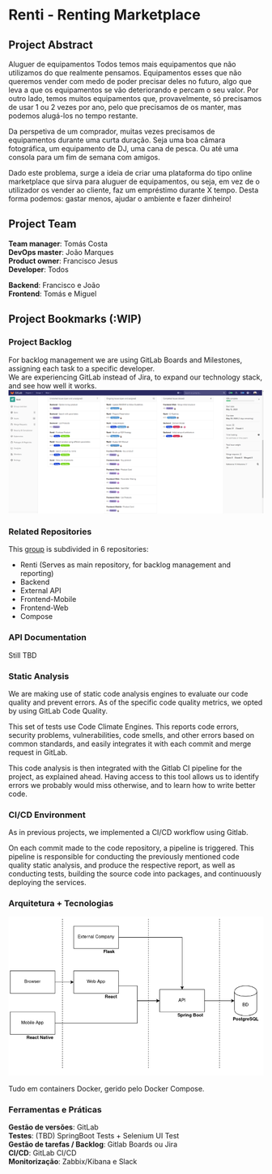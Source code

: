 # Renti - Renting Marketplace

## Project Abstract

Aluguer de equipamentos
Todos temos mais equipamentos que não utilizamos do que realmente pensamos. Equipamentos esses que não queremos vender com medo de poder precisar deles no futuro, algo que leva a que os equipamentos se vão deteriorando e percam o seu valor. Por outro lado, temos muitos equipamentos que, provavelmente, só precisamos de usar 1 ou 2 vezes por ano, pelo que precisamos de os manter, mas podemos alugá-los no tempo restante.


Da perspetiva de um comprador, muitas vezes precisamos de equipamentos durante uma curta duração. Seja uma boa câmara fotográfica, um equipamento de DJ, uma cana de pesca. Ou até uma consola para um fim de semana com amigos.

Dado este problema, surge a ideia de criar uma plataforma do tipo online marketplace que sirva para aluguer de equipamentos, ou seja, em vez de o utilizador os vender ao cliente, faz um empréstimo durante X tempo.
Desta forma podemos: gastar menos, ajudar o ambiente e fazer dinheiro!

## Project Team

**Team manager**: Tomás Costa  
**DevOps master**: João Marques  
**Product owner**: Francisco Jesus  
**Developer**: Todos  

**Backend**: Francisco e João  
**Frontend**: Tomás e Miguel  

## Project Bookmarks (:WIP)

### Project Backlog
For backlog management we are using GitLab Boards and Milestones, assigning each task to a specific developer.  
We are experiencing GitLab instead of Jira, to expand our technology stack, and see how well it works.
![](assets/images/gitlab_boards.png)

### Related Repositories
This [group](https://gitlab.com/renti-software) is subdivided in 6 repositories:  

* Renti (Serves as main repository, for backlog management and reporting)  
* Backend  
* External API  
* Frontend-Mobile  
* Frontend-Web  
* Compose  

### API Documentation
 Still TBD

### Static Analysis
We are making use of static code analysis engines to evaluate our code quality and prevent errors.
As of the specific code quality metrics, we opted by using GitLab Code Quality.  

This set of tests use Code Climate Engines. This reports code errors, security problems,
vulnerabilities, code smells, and other errors based on common standards, and easily integrates it with
each commit and merge request in GitLab.  

This code analysis is then integrated with the Gitlab CI pipeline for the project, as explained ahead.
Having access to this tool allows us to identify errors we probably would miss otherwise, and to learn
how to write better code.

### CI/CD Environment
As in previous projects, we implemented a CI/CD workflow using Gitlab.  

On each commit made to the code repository, a pipeline is triggered. This pipeline is responsible for
conducting the previously mentioned code quality static analysis, and produce the respective report,
as well as conducting tests, building the source code into packages, and continuously deploying
the services.

### Arquitetura + Tecnologias

![](assets/images/arch.png)

Tudo em containers Docker, gerido pelo Docker Compose.  

### Ferramentas e Práticas

**Gestão de versões**: GitLab  
**Testes**: (TBD) SpringBoot Tests + Selenium UI Test  
**Gestão de tarefas / Backlog**: Gitlab Boards ou Jira  
**CI/CD**: GitLab CI/CD  
**Monitorização**: Zabbix/Kibana e Slack  
